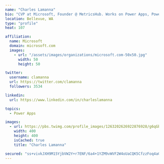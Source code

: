 ```yaml
---
name: "Charles Lamanna"
bio: "CVP at Microsoft, Founder @ MetricsHub. Works on Power Apps, Power Automate, Power Virtual Agent, Common Data Service and Dynamics 365."
location: Bellevue, WA
type: "profile"
heat: 107

affiliation:
  name: Microsoft
  domain: microsoft.com
  images:
    - url: "/assets/images/organizations/microsoft.com-50x50.jpg"
      width: 50
      height: 50

twitter:
  username: clamanna
  url: https://twitter.com/clamanna
  followers: 3534

linkedin:
  url: https://www.linkedin.com/in/charleslamanna

topics:
  - Power Apps

images:
  - url: https://pbs.twimg.com/profile_images/1263202626922876928/g6qGbHZ-_400x400.jpg
    width: 400
    height: 400
    isCached: true
    title: "Charles Lamanna"

secured: "ss+vivkJXH9M15YjbVW2Y+r7ENF/6a4+1YZM9vWVF2W4oUaCQK5CfzzFoq4aGAvYEHwxrBBTjjKk8ZzAZN8MMqklJhex4J+1Awb2qNOFW2YPM7uuliUwteqoK2bi7K3vI1iHKjK+0FmOT0yCXYZfmuBsR8jaleRuXVNyHKEIRj+E/saE2nTRYwqxb8Va3GQ4WIgoZqvTaRm5pXoHucokPqAoOaNCEX7eeZBK2y9EIEKPUZFlogGeQ13l+2izSD0Na5pHK7aK3otKyIeR9SB/ZSg/OJ1/FQumEQ4qGmw2W/+9n87fZOINIRCJ6ncuxTrWeQ9RTT9NBXOI4KcK7GldZk702voE4JjXL7j+gvSy6qygo/uSdpp6GfzHk+U/7RsqKPeRXCLrr7FQRCaLzkYvcIr62w5K4xBv0cVjBMnz4LY=;XG5PVHYKIaHhzvaiTCDiww=="
---
```


